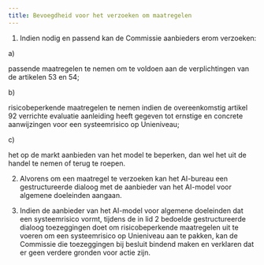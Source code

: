 ```yaml
---
title: Bevoegdheid voor het verzoeken om maatregelen
---
```


1.  Indien nodig en passend kan de Commissie aanbieders erom verzoeken:

a)

passende maatregelen te nemen om te voldoen aan de verplichtingen van de artikelen 53 en 54;

b)

risicobeperkende maatregelen te nemen indien de overeenkomstig artikel 92 verrichte evaluatie aanleiding heeft gegeven tot ernstige en concrete aanwijzingen voor een systeemrisico op Unieniveau;

c)

het op de markt aanbieden van het model te beperken, dan wel het uit de handel te nemen of terug te roepen.

2.  Alvorens om een maatregel te verzoeken kan het AI-bureau een gestructureerde dialoog met de aanbieder van het AI-model voor algemene doeleinden aangaan.

3.  Indien de aanbieder van het AI-model voor algemene doeleinden dat een systeemrisico vormt, tijdens de in lid 2 bedoelde gestructureerde dialoog toezeggingen doet om risicobeperkende maatregelen uit te voeren om een systeemrisico op Unieniveau aan te pakken, kan de Commissie die toezeggingen bij besluit bindend maken en verklaren dat er geen verdere gronden voor actie zijn.
